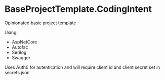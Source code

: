 # BaseProjectTemplate.CodingIntent
Opinionated basic project template

Using
* AspNetCore
* Autofac
* Serilog
* Swagger

Uses Auth0 for autentication and will require client id and client secret set in secrets.json
